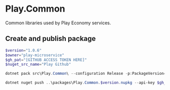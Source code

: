 # Play.Common
Common libraries used by Play Economy services.

## Create and publish package
```powershell
$version="1.0.6"
$owner="play-microservice"
$gh_pat="[GITHUB ACCESS TOKEN HERE]"
$nuget_src_name="Play Github"

dotnet pack src\Play.Common\ --configuration Release -p:PackageVersion=$version -p:RepositoryUrl=https://github.com/$owner/play.common -o ..\packages

dotnet nuget push ..\packages\Play.Common.$version.nupkg --api-key $gh_pat --source $nuget_src_name
```